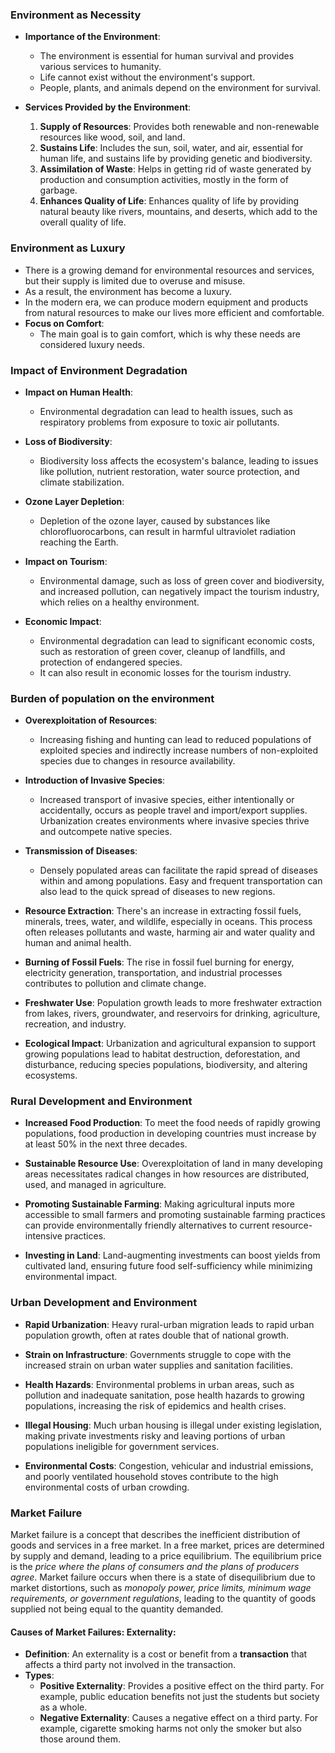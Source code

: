 ### Environment as Necessity

- **Importance of the Environment**:
  - The environment is essential for human survival and provides various services to humanity.
  - Life cannot exist without the environment's support.
  - People, plants, and animals depend on the environment for survival.

- **Services Provided by the Environment**:
  1. **Supply of Resources**: Provides both renewable and non-renewable resources like wood, soil, and land.
  2. **Sustains Life**: Includes the sun, soil, water, and air, essential for human life, and sustains life by providing genetic and biodiversity.
  3. **Assimilation of Waste**: Helps in getting rid of waste generated by production and consumption activities, mostly in the form of garbage.
  4. **Enhances Quality of Life**: Enhances quality of life by providing natural beauty like rivers, mountains, and deserts, which add to the overall quality of life.

### Environment as Luxury
  - There is a growing demand for environmental resources and services, but their supply is limited due to overuse and misuse.
  - As a result, the environment has become a luxury.
  - In the modern era, we can produce modern equipment and products from natural resources to make our lives more efficient and comfortable.
  - **Focus on Comfort**:
	  - The main goal is to gain comfort, which is why these needs are considered luxury needs.

### Impact of Environment Degradation
- **Impact on Human Health**:
  - Environmental degradation can lead to health issues, such as respiratory problems from exposure to toxic air pollutants.

- **Loss of Biodiversity**:
  - Biodiversity loss affects the ecosystem's balance, leading to issues like pollution, nutrient restoration, water source protection, and climate stabilization.

- **Ozone Layer Depletion**:
  - Depletion of the ozone layer, caused by substances like chlorofluorocarbons, can result in harmful ultraviolet radiation reaching the Earth.

- **Impact on Tourism**:
  - Environmental damage, such as loss of green cover and biodiversity, and increased pollution, can negatively impact the tourism industry, which relies on a healthy environment.

- **Economic Impact**:
  - Environmental degradation can lead to significant economic costs, such as restoration of green cover, cleanup of landfills, and protection of endangered species.
  - It can also result in economic losses for the tourism industry.

### Burden of population on the environment
- **Overexploitation of Resources**:
  - Increasing fishing and hunting can lead to reduced populations of exploited species and indirectly increase numbers of non-exploited species due to changes in resource availability.

- **Introduction of Invasive Species**:
  - Increased transport of invasive species, either intentionally or accidentally, occurs as people travel and import/export supplies. Urbanization creates environments where invasive species thrive and outcompete native species.

- **Transmission of Diseases**:
  - Densely populated areas can facilitate the rapid spread of diseases within and among populations. Easy and frequent transportation can also lead to the quick spread of diseases to new regions.

- **Resource Extraction**: There's an increase in extracting fossil fuels, minerals, trees, water, and wildlife, especially in oceans. This process often releases pollutants and waste, harming air and water quality and human and animal health.

- **Burning of Fossil Fuels**: The rise in fossil fuel burning for energy, electricity generation, transportation, and industrial processes contributes to pollution and climate change.

- **Freshwater Use**: Population growth leads to more freshwater extraction from lakes, rivers, groundwater, and reservoirs for drinking, agriculture, recreation, and industry.

- **Ecological Impact**: Urbanization and agricultural expansion to support growing populations lead to habitat destruction, deforestation, and disturbance, reducing species populations, biodiversity, and altering ecosystems.

### Rural Development and Environment
- **Increased Food Production**: To meet the food needs of rapidly growing populations, food production in developing countries must increase by at least 50% in the next three decades.

- **Sustainable Resource Use**: Overexploitation of land in many developing areas necessitates radical changes in how resources are distributed, used, and managed in agriculture.

- **Promoting Sustainable Farming**: Making agricultural inputs more accessible to small farmers and promoting sustainable farming practices can provide environmentally friendly alternatives to current resource-intensive practices.

- **Investing in Land**: Land-augmenting investments can boost yields from cultivated land, ensuring future food self-sufficiency while minimizing environmental impact.

### Urban Development and Environment
- **Rapid Urbanization**: Heavy rural-urban migration leads to rapid urban population growth, often at rates double that of national growth.

- **Strain on Infrastructure**: Governments struggle to cope with the increased strain on urban water supplies and sanitation facilities.

- **Health Hazards**: Environmental problems in urban areas, such as pollution and inadequate sanitation, pose health hazards to growing populations, increasing the risk of epidemics and health crises.

- **Illegal Housing**: Much urban housing is illegal under existing legislation, making private investments risky and leaving portions of urban populations ineligible for government services.

- **Environmental Costs**: Congestion, vehicular and industrial emissions, and poorly ventilated household stoves contribute to the high environmental costs of urban crowding.

### Market Failure
Market failure is a concept that describes the inefficient distribution of goods and services in a free market. In a free market, prices are determined by supply and demand, leading to a price equilibrium. The equilibrium price is the *price where the plans of consumers and the plans of producers agree*. Market failure occurs when there is a state of disequilibrium due to market distortions, such as *monopoly power, price limits, minimum wage requirements, or government regulations*, leading to the quantity of goods supplied not being equal to the quantity demanded.

#### Causes of Market Failures: Externality:
   - **Definition**: An externality is a cost or benefit from a **transaction** that affects a third party not involved in the transaction.
   - **Types**:
     - **Positive Externality**: Provides a positive effect on the third party. For example, public education benefits not just the students but society as a whole.
     - **Negative Externality**: Causes a negative effect on a third party. For example, cigarette smoking harms not only the smoker but also those around them.